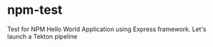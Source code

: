 # npm-test
Test for NPM
Hello World Application using Express framework.
Let's launch a Tekton pipeline
